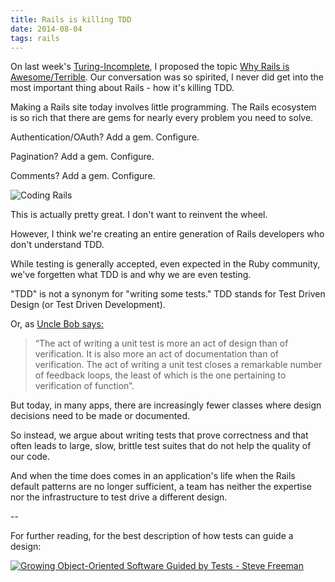 ```yaml
---
title: Rails is killing TDD
date: 2014-08-04
tags: rails
---
```


On last week's [Turing-Incomplete](http://turing.cool), I proposed the topic [Why Rails is Awesome/Terrible](http://turing.cool/12).  Our conversation was so spirited, I never did get into the most important thing about Rails - how it's killing TDD.

Making a Rails site today involves little programming. The Rails ecosystem is so rich that there are gems for nearly every problem you need to solve.

Authentication/OAuth? Add a gem. Configure.

Pagination? Add a gem. Configure.

Comments? Add a gem. Configure.

![Coding Rails](https://dl.dropbox.com/s/hudsusfh0cn0cez/8b5kNhQ.gif)

This is actually pretty great. I don't want to reinvent the wheel.

However, I think we're creating an entire generation of Rails developers who don't understand TDD.

While testing is generally accepted, even expected in the Ruby community, we've forgetten what TDD is and why we are even testing.

"TDD" is not a synonym for "writing some tests." TDD stands for Test Driven Design (or Test Driven Development).

Or, as [Uncle Bob says:](http://www.agiledata.org/essays/tdd.html#sthash.jmWMwZLH.dpuf)

> “The act of writing a unit test is more an act of design than of verification. It is also more an act of documentation than of verification. The act of writing a unit test closes a remarkable number of feedback loops, the least of which is the one pertaining to verification of function”.

But today, in many apps, there are increasingly fewer classes where design decisions need to be made or documented.

So instead, we argue about writing tests that prove correctness and that often leads to large, slow, brittle test suites that do not help the quality of our code.

And when the time does comes in an application's life when the Rails default patterns are no longer sufficient, a team has neither the expertise nor the infrastructure to test drive a different design.

--

For further reading, for the best description of how tests can guide a design:

[<img src="https://dl.dropbox.com/s/zsstdczqwu4kdm9/Screenshot%202014-08-03%2023.53.28.png" alt="Growing Object-Oriented Software Guided by Tests - Steve Freeman">](http://www.amazon.com/Growing-Object-Oriented-Software-Addison-Wesley-Signature-ebook/dp/B002TIOYVW/ref=tmm_kin_title_0?_encoding=UTF8&sr=&qid=)
